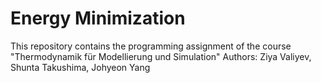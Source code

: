# Energy Minimization
This repository contains the programming assignment of the course "Thermodynamik für Modellierung und Simulation"
Authors: Ziya Valiyev, Shunta Takushima, Johyeon Yang
